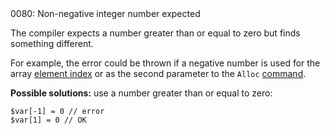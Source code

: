 <!doctype html>
<html lang="es">
<head>
	<title>Mensajes de Error</title>
	<meta charset="utf-8">
	<meta http-equiv="X-UA-Compatible" content="IE=edge">
	<meta name="viewport" content="width=device-width, initial-scale=1">
	<link rel="stylesheet" type="text/css" href="../../../style/style.css">
</head>
<body>
0080: Non-negative integer number expected

The compiler expects a number greater than or equal to zero but finds something different. 

For example, the error could be thrown if a negative number is used for the array [element index](../../coding/arrays.md#accessing-array-elements-after-declaration) or as the second parameter to the `Alloc` [command](../../coding/built-in-commands.md#alloc).

**Possible solutions:** use a number greater than or equal to zero:

```
$var[-1] = 0 // error
$var[1] = 0 // OK
```

<script src="../../../js/main.min.js"></script>